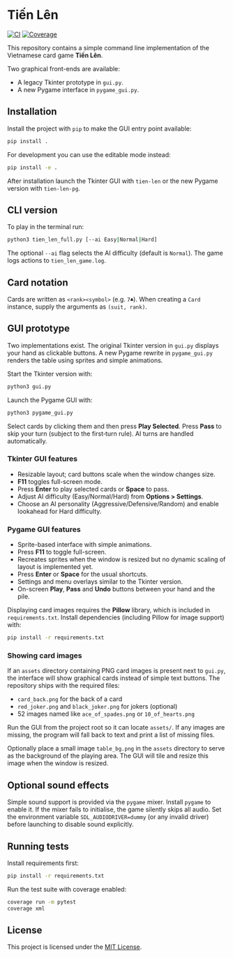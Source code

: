 # Tiến Lên
[![CI](https://github.com/Flexiblefabric/Tien-Len/actions/workflows/ci.yml/badge.svg)](https://github.com/Flexiblefabric/Tien-Len/actions/workflows/ci.yml)
[![Coverage](https://codecov.io/gh/Flexiblefabric/Tien-Len/branch/main/graph/badge.svg)](https://codecov.io/gh/Flexiblefabric/Tien-Len)

This repository contains a simple command line implementation of the
Vietnamese card game **Tiến Lên**.

Two graphical front-ends are available:

- A legacy Tkinter prototype in `gui.py`.
- A new Pygame interface in `pygame_gui.py`.

## Installation

Install the project with `pip` to make the GUI entry point available:

```bash
pip install .
```

For development you can use the editable mode instead:

```bash
pip install -e .
```

After installation launch the Tkinter GUI with `tien-len` or the new
Pygame version with `tien-len-pg`.

## CLI version

To play in the terminal run:

```bash
python3 tien_len_full.py [--ai Easy|Normal|Hard]
```

The optional `--ai` flag selects the AI difficulty (default is `Normal`).
The game logs actions to `tien_len_game.log`.

## Card notation

Cards are written as ``<rank><symbol>`` (e.g. ``7♣``). When creating a
``Card`` instance, supply the arguments as ``(suit, rank)``.

## GUI prototype

Two implementations exist. The original Tkinter version in `gui.py`
displays your hand as clickable buttons. A new Pygame rewrite in
`pygame_gui.py` renders the table using sprites and simple animations.

Start the Tkinter version with:

```bash
python3 gui.py
```

Launch the Pygame GUI with:

```bash
python3 pygame_gui.py
```

Select cards by clicking them and then press **Play Selected**. Press
**Pass** to skip your turn (subject to the first‑turn rule). AI turns
are handled automatically.

### Tkinter GUI features

- Resizable layout; card buttons scale when the window changes size.
- **F11** toggles full-screen mode.
- Press **Enter** to play selected cards or **Space** to pass.
- Adjust AI difficulty (Easy/Normal/Hard) from **Options > Settings**.
- Choose an AI personality (Aggressive/Defensive/Random) and enable
  lookahead for Hard difficulty.

### Pygame GUI features

- Sprite-based interface with simple animations.
- Press **F11** to toggle full-screen.
- Recreates sprites when the window is resized but no dynamic scaling of
  layout is implemented yet.
- Press **Enter** or **Space** for the usual shortcuts.
- Settings and menu overlays similar to the Tkinter version.
- On-screen **Play**, **Pass** and **Undo** buttons between your hand and the pile.

Displaying card images requires the **Pillow** library, which is
included in `requirements.txt`. Install dependencies (including Pillow
for image support) with:

```bash
pip install -r requirements.txt
```

### Showing card images

If an `assets` directory containing PNG card images is present next to
`gui.py`, the interface will show graphical cards instead of simple
text buttons. The repository ships with the required files:

- `card_back.png` for the back of a card
- `red_joker.png` and `black_joker.png` for jokers (optional)
- 52 images named like `ace_of_spades.png` or `10_of_hearts.png`

Run the GUI from the project root so it can locate `assets/`. If any
images are missing, the program will fall back to text and print a list
of missing files.

Optionally place a small image `table_bg.png` in the `assets` directory
to serve as the background of the playing area. The GUI will tile and
resize this image when the window is resized.

## Optional sound effects

Simple sound support is provided via the `pygame` mixer. Install
`pygame` to enable it. If the mixer fails to initialise, the game
silently skips all audio. Set the environment variable
`SDL_AUDIODRIVER=dummy` (or any invalid driver) before launching to
disable sound explicitly.


## Running tests

Install requirements first:

```bash
pip install -r requirements.txt
```

Run the test suite with coverage enabled:

```bash
coverage run -m pytest
coverage xml
```

## License

This project is licensed under the [MIT License](LICENSE).

